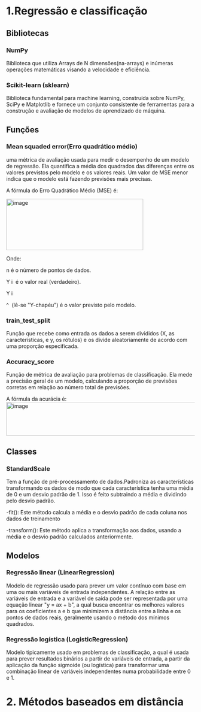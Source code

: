 # 1.Regressão e classificação

## Bibliotecas

### NumPy
Biblioteca que utiliza Arrays de N dimensões(na-arrays) e inúmeras operações matemáticas visando a velocidade e eficiência.

### Scikit-learn (sklearn)
Biblioteca fundamental para machine learning, construída sobre NumPy, SciPy e Matplotlib e fornece um conjunto consistente de ferramentas para a construção e avaliação de modelos de aprendizado de máquina.


## Funções

### Mean squaded error(Erro quadrático médio)
uma métrica de avaliação usada para medir o desempenho de um modelo de regressão. Ela quantifica a média dos quadrados das diferenças entre os valores previstos pelo modelo e os valores reais. Um valor de MSE menor indica que o modelo está fazendo previsões mais precisas.

A fórmula do Erro Quadrático Médio (MSE) é:

<img width="366" height="137" alt="image" src="https://github.com/user-attachments/assets/080f9dbe-85df-4852-adc1-7127dc8a0f27" />

 
Onde:

n é o número de pontos de dados.

Y 
i
​
  é o valor real (verdadeiro).

Y 
i
​
 
^
​
  (lê-se "Y-chapéu") é o valor previsto pelo modelo.

### train_test_split
Função que  recebe como entrada os dados a serem divididos (X, as características, e y, os rótulos) e os divide aleatoriamente de acordo com uma proporção especificada.

### Accuracy_score
Função de métrica de avaliação para problemas de classificação. Ela mede a precisão geral de um modelo, calculando a proporção de previsões corretas em relação ao número total de previsões.

A fórmula da acurácia é:
<img width="559" height="90" alt="image" src="https://github.com/user-attachments/assets/d95452f4-cf99-4326-9d47-05f3111ccff3" />


## Classes

### StandardScale
Tem a função de pré-processamento de dados.Padroniza as características transformando os dados de modo que cada característica tenha uma média de 0 e um desvio padrão de 1. Isso é feito subtraindo a média e dividindo pelo desvio padrão.

-fit(): Este método calcula a média e o desvio padrão de cada coluna nos dados de treinamento

-transform(): Este método aplica a transformação aos dados, usando a média e o desvio padrão calculados anteriormente.

## Modelos

### Regressão linear (LinearRegression)
Modelo de regressão usado para prever um valor contínuo com base em uma ou mais variáveis de entrada independentes. A relação entre as variáveis de entrada e a variável de saída pode ser representada por uma equação linear "y = ax + b", a qual busca encontrar os melhores valores para os coeficientes a e b que minimizem a distância entre a linha e os pontos de dados reais, geralmente usando o método dos mínimos quadrados.


### Regressão logística (LogisticRegression)
Modelo tipicamente usado em problemas de classificação, a qual é usada para prever resultados binários a partir de variáveis de entrada, a partir da aplicação da função sigmoide (ou logística) para transformar uma combinação linear de variáveis independentes numa probabilidade entre 0 e 1.


# 2. Métodos baseados em distância

